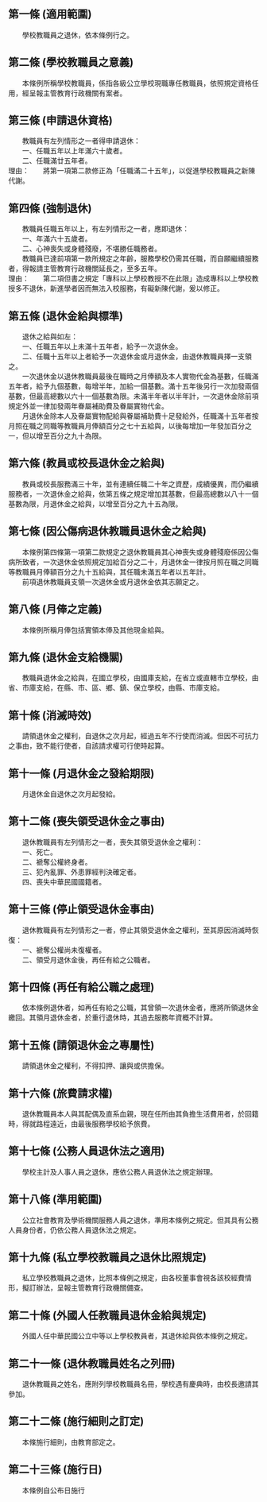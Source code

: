 第一條 (適用範圍)
-----------------
　　學校教職員之退休，依本條例行之。  


第二條 (學校教職員之意義)
-------------------------
　　本條例所稱學校教職員，係指各級公立學校現職專任教職員，依照規定資格任用，經呈報主管教育行政機關有案者。  


第三條 (申請退休資格)
---------------------
　　教職員有左列情形之一者得申請退休：  
　　一、任職五年以上年滿六十歲者。  
　　二、任職滿廿五年者。  
理由：　　將第一項第二款修正為「任職滿二十五年」，以促進學校教職員之新陳代謝。

第四條 (強制退休)
-----------------
　　教職員任職五年以上，有左列情形之一者，應即退休：  
　　一、年滿六十五歲者。  
　　二、心神喪失或身體殘廢，不堪勝任職務者。  
　　教職員已達前項第一款所規定之年齡，服務學校仍需其任職，而自願繼續服務者，得報請主管教育行政機關延長之，至多五年。  
理由：　　第二項但書之規定「專科以上學校教授不在此限」造成專科以上學校教授多不退休，新進學者因而無法入校服務，有礙新陳代謝，爰以修正。

第五條 (退休金給與標準)
-----------------------
　　退休之給與如左：  
　　一、任職五年以上未滿十五年者，給予一次退休金。  
　　二、任職十五年以上者給予一次退休金或月退休金，由退休教職員擇一支領之。  
　　一次退休金以退休教職員最後在職時之月俸額及本人實物代金為基數，任職滿五年者，給予九個基數，每增半年，加給一個基數。滿十五年後另行一次加發兩個基數，但最高總數以六十一個基數為限。未滿半年者以半年計，一次退休金除前項規定外並一律加發兩年眷屬補助費及眷屬實物代金。  
　　月退休金除本人及眷屬實物配給與眷屬補助費十足發給外，任職滿十五年者按月照在職之同職等教職員月俸額百分之七十五給與，以後每增加一年發加百分之一，但以增至百分之九十為限。  


第六條 (教員或校長退休金之給與)
-------------------------------
　　教員或校長服務滿三十年，並有連續任職二十年之資歷，成績優異，而仍繼續服務者，一次退休金之給與，依第五條之規定增加其基數，但最高總數以八十一個基數為限，月退休金之給與，以增至百分之九十五為限。  


第七條 (因公傷病退休教職員退休金之給與)
---------------------------------------
　　本條例第四條第一項第二款規定之退休教職員其心神喪失或身體殘廢係因公傷病所致者，一次退休金依照規定加給百分之二十，月退休金一律按月照在職之同職等教職員月俸額百分之九十五給與，其任職未滿五年者以五年計。  
　　前項退休教職員支領一次退休金或月退休金依其志願定之。  


第八條 (月俸之定義)
-------------------
　　本條例所稱月俸包括實領本俸及其他現金給與。  


第九條 (退休金支給機關)
-----------------------
　　教職員退休金之給與，在國立學校，由國庫支給，在省立或直轄市立學校，由省、市庫支給，在縣、市、區、鄉、鎮、保立學校，由縣、市庫支給。  


第十條 (消滅時效)
-----------------
　　請領退休金之權利，自退休之次月起，經過五年不行使而消滅。但因不可抗力之事由，致不能行使者，自該請求權可行使時起算。  


第十一條 (月退休金之發給期限)
-----------------------------
　　月退休金自退休之次月起發給。  


第十二條 (喪失領受退休金之事由)
-------------------------------
　　退休教職員有左列情形之一者，喪失其領受退休金之權利：  
　　一、死亡。  
　　二、褫奪公權終身者。  
　　三、犯內亂罪、外患罪經判決確定者。  
　　四、喪失中華民國國籍者。  


第十三條 (停止領受退休金事由)
-----------------------------
　　退休教職員有左列情形之一者，停止其領受退休金之權利，至其原因消滅時恢復：  
　　一、褫奪公權尚未復權者。  
　　二、領受月退休金後，再任有給之公職者。  


第十四條 (再任有給公職之處理)
-----------------------------
　　依本條例退休者，如再任有給之公職，其曾領一次退休金者，應將所領退休金繳回。其領月退休金者，於重行退休時，其過去服務年資概不計算。  


第十五條 (請領退休金之專屬性)
-----------------------------
　　請領退休金之權利，不得扣押、讓與或供擔保。  


第十六條 (旅費請求權)
---------------------
　　退休教職員本人與其配偶及直系血親，現在任所由其負擔生活費用者，於回籍時，得就路程遠近，由最後服務學校給予旅費。  


第十七條 (公務人員退休法之適用)
-------------------------------
　　學校主計及人事人員之退休，應依公務人員退休法之規定辦理。  


第十八條 (準用範圍)
-------------------
　　公立社會教育及學術機關服務人員之退休，準用本條例之規定。但其具有公務人員身份者，仍依公務人員退休法之規定。  


第十九條 (私立學校教職員之退休比照規定)
---------------------------------------
　　私立學校教職員之退休，比照本條例之規定，由各校董事會視各該校經費情形，擬訂辦法，呈報主管教育行政機關備查。  


第二十條 (外國人任教職員退休金給與規定)
---------------------------------------
　　外國人任中華民國公立中等以上學校教員者，其退休給與依本條例之規定。  


第二十一條 (退休教職員姓名之列冊)
---------------------------------
　　退休教職員之姓名，應附列學校教職員名冊，學校遇有慶典時，由校長邀請其參加。  


第二十二條 (施行細則之訂定)
---------------------------
　　本條施行細則，由教育部定之。  


第二十三條 (施行日)
-------------------
　　本條例自公布日施行